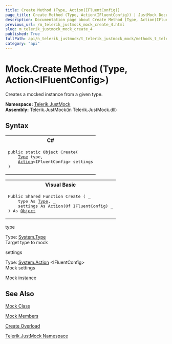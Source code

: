 ```yaml
---
title: Create Method (Type, Action(IFluentConfig))
page_title: Create Method (Type, Action(IFluentConfig)) | JustMock Documentation
description: Documentation page about Create Method (Type, Action(IFluentConfig)).
previous_url: /m_telerik_justmock_mock_create_4.html
slug: m_telerik_justmock_mock_create_4
published: True
fullPath: api/n_telerik_justmock/t_telerik_justmock_mock/methods_t_telerik_justmock_mock/overload_telerik_justmock_mock_create/m_telerik_justmock_mock_create_4
category: "api"
---
```


# Mock.Create Method (Type, Action&lt;IFluentConfig&gt;)



Creates a mocked instance from a given type.


 **Namespace:**  [Telerik.JustMock](n_telerik_justmock) <br> **Assembly:** Telerik.JustMock(in Telerik.JustMock.dll)
## Syntax


<div id="syntaxCodeBlocks" class="code"><span codeLanguage="CSharp"><table><tr><th>C#</th></tr><tr><td><pre xml:space="preserve"><span class="keyword">public</span> <span class="keyword">static</span> <a href="https://msdn2.microsoft.com/en-us/library/e5kfa45b" target="_blank">Object</a> <span class="identifier">Create</span>(
	<a href="https://msdn2.microsoft.com/en-us/library/42892f65" target="_blank">Type</a> <span class="parameter">type</span>,
	<a href="https://msdn2.microsoft.com/en-us/library/018hxwa8" target="_blank">Action</a>&lt;<span class="nolink">IFluentConfig</span>&gt; <span class="parameter">settings</span>
)</pre></td></tr></table></span><span codeLanguage="VisualBasicDeclaration"><table><tr><th>Visual Basic</th></tr><tr><td><pre xml:space="preserve"><span class="keyword">Public</span> <span class="keyword">Shared</span> <span class="keyword">Function</span> <span class="identifier">Create</span> ( _
	<span class="parameter">type</span> <span class="keyword">As</span> <a href="https://msdn2.microsoft.com/en-us/library/42892f65" target="_blank">Type</a>, _
	<span class="parameter">settings</span> <span class="keyword">As</span> <a href="https://msdn2.microsoft.com/en-us/library/018hxwa8" target="_blank">Action</a>(<span class="keyword">Of</span> <span class="nolink">IFluentConfig</span>) _
) <span class="keyword">As</span> <a href="https://msdn2.microsoft.com/en-us/library/e5kfa45b" target="_blank">Object</a></pre></td></tr></table></span></div>



type<br>


Type: [System.Type](42892f65) <br>Target type to mock



settings<br>


Type: [System.Action](018hxwa8) &lt;IFluentConfig&gt;<br>Mock settings


Mock instance

## See Also



 [Mock Class](t_telerik_justmock_mock) 

 [Mock Members](allmembers_t_telerik_justmock_mock) 

 [Create Overload](overload_telerik_justmock_mock_create) 

 [Telerik.JustMock Namespace](n_telerik_justmock) 



